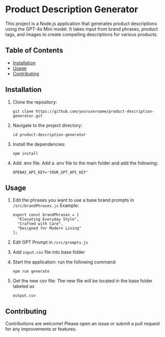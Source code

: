 # Product Description Generator

This project is a Node.js application that generates product descriptions using the GPT-4o Mini model. It takes input from brand phrases, product tags, and images to create compelling descriptions for various products.

## Table of Contents

- [Installation](#installation)
- [Usage](#usage)
- [Contributing](#contributing)

## Installation

1. Clone the repository:
   ```
   git clone https://github.com/yourusername/product-description-generator.git
   ```

2. Navigate to the project directory:
   ```
   cd product-description-generator
   ```

3. Install the dependencies:
   ```
   npm install
   ```

4. Add .env file:
    Add a .env file to the main folder and add the following:
    ```
    OPENAI_API_KEY='YOUR_GPT_API_KEY'
    ```

## Usage

1. Edit the phrases you want to use a base brand prompts in ``` /src/brandPhrases.js ```
    Example:
    ```
    export const brandPhrases = [
      "Elevating Everyday Style",
      "Crafted with Care",
      "Designed for Modern Living"
    ];
    ```

2. Edit GPT Prompt in ``` /src/prompts.js ```

3. Add ``` input.csv ``` file into base folder

4. Start the application: 
    run the following command:
    ```
    npm run generate
    ```

5. Get the new csv file:
    The new file will be located in the base folder labeled as
    ```
    output.csv
    ``` 


## Contributing

Contributions are welcome! Please open an issue or submit a pull request for any improvements or features.